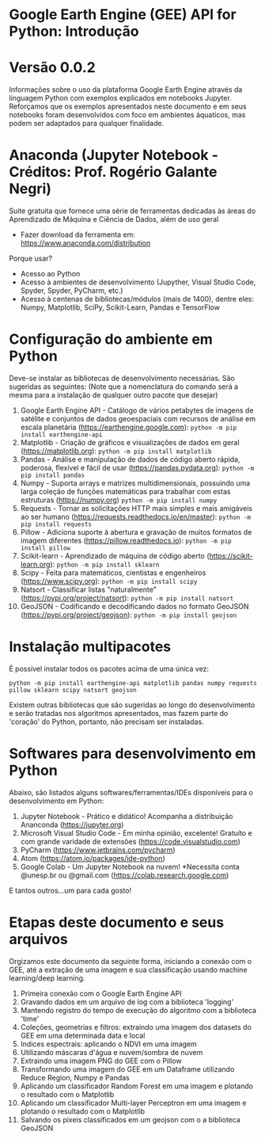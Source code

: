 # Google Earth Engine (GEE) API for Python: Introdução
# Versão 0.0.2

Informações sobre o uso da plataforma Google Earth Engine através da linguagem Python com exemplos explicados em notebooks Jupyter. Reforçamos que os exemplos apresentados neste documento e em seus notebooks foram desenvolvidos com foco em ambientes áquaticos, mas podem ser adaptados para qualquer finalidade.


# Anaconda (Jupyter Notebook - Créditos: Prof. Rogério Galante Negri)

Suíte gratuita que fornece uma série de ferramentas dedicadas às áreas do Aprendizado de Máquina e Ciência de Dados, além de uso geral

- Fazer download da ferramenta em: https://www.anaconda.com/distribution

Porque usar?

- Acesso ao Python
- Acesso à ambientes de desenvolvimento (Jupyther, Visual Studio Code, Spyder, Spyder, PyCharm, etc.)
- Acesso à centenas de bibliotecas/módulos (mais de 1400), dentre eles: Numpy, Matplotlib, SciPy, Scikit-Learn, Pandas e TensorFlow


# Configuração do ambiente em Python

Deve-se instalar as bibliotecas de desenvolvimento necessárias. São sugeridas as seguintes: (Note que a nomenclatura do comando será a mesma para a instalação de qualquer outro pacote que desejar)

1.  Google Earth Engine API - Catálogo de vários petabytes de imagens de satélite e conjuntos de dados geoespaciais com recursos de análise em escala planetária (https://earthengine.google.com): `python -m pip install earthengine-api`
2.  Matplotlib - Criação de gráficos e visualizações de dados em geral (https://matplotlib.org): `python -m pip install matplotlib`
3.  Pandas - Análise e manipulação de dados de código aberto rápida, poderosa, flexível e fácil de usar (https://pandas.pydata.org): `python -m pip install pandas`
4.  Numpy - Suporta arrays e matrizes multidimensionais, possuindo uma larga coleção de funções matemáticas para trabalhar com estas estruturas (https://numpy.org) `python -m pip install numpy`
5.  Requests - Tornar as solicitações HTTP mais simples e mais amigáveis ao ser humano (https://requests.readthedocs.io/en/master): `python -m pip install requests`
6.  Pillow - Adiciona suporte à abertura e gravação de muitos formatos de imagem diferentes (https://pillow.readthedocs.io): `python -m pip install pillow`
7.  Scikit-learn - Aprendizado de máquina de código aberto (https://scikit-learn.org): `python -m pip install sklearn`
8.  Scipy - Feita para matemáticos, cientistas e engenheiros (https://www.scipy.org): `python -m pip install scipy`
9.  Natsort - Classificar listas "naturalmente" (https://pypi.org/project/natsort): `python -m pip install natsort`
10. GeoJSON - Codificando e decodificando dados no formato GeoJSON (https://pypi.org/project/geojson): `python -m pip install geojson`


# Instalação multipacotes

É possível instalar todos os pacotes acima de uma única vez:

`python -m pip install earthengine-api matplotlib pandas numpy requests pillow sklearn scipy natsort geojson`

Existem outras bibliotecas que são sugeridas ao longo do desenvolvimento e serão tratadas nos algoritmos apresentados, mas fazem parte do 'coração' do Python, portanto, não precisam ser instaladas.


# Softwares para desenvolvimento em Python

Abaixo, são listados alguns softwares/ferramentas/IDEs disponíveis para o desenvolvimento em Python:

1.  Jupyter Notebook - Prático e didático! Acompanha a distribuição Ananconda (https://jupyter.org)
2.  Microsoft Visual Studio Code - Em minha opinião, excelente! Gratuíto e com grande varidade de extensões (https://code.visualstudio.com)
3.  PyCharm (https://www.jetbrains.com/pycharm)
4.  Atom (https://atom.io/packages/ide-python)
5.  Google Colab - Um Jupyter Notebook na nuvem! *Necessita conta @unesp.br ou @gmail.com (https://colab.research.google.com)

E tantos outros...um para cada gosto!


# Etapas deste documento e seus arquivos

Orgizamos este documento da seguinte forma, iniciando a conexão com o GEE, até a extração de uma imagem e sua classificação usando machine learning/deep learning.

1.  Primeira conexão com o Google Earth Engine API
2.  Gravando dados em um arquivo de log com a biblioteca 'logging'
3.  Mantendo registro do tempo de execução do algoritmo com a biblioteca 'time'
4.  Coleções, geometrias e filtros: extraindo uma imagem dos datasets do GEE em uma determinada data e local
5.  Indices espectrais: aplicando o NDVI em uma imagem
6.  Utilizando máscaras d'água e nuvem/sombra de nuvem
7.  Extraindo uma imagem PNG do GEE com o Pillow
8.  Transformando uma imagem do GEE em um Dataframe utilizando Reduce Region, Numpy e Pandas
9.  Aplicando um classificador Random Forest em uma imagem e plotando o resultado com o Matplotlib
10. Aplicando um classificador Multi-layer Perceptron em uma imagem e plotando o resultado com o Matplotlib
11. Salvando os pixeis classificados em um geojson com o a biblioteca GeoJSON